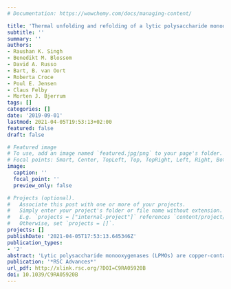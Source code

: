 ```yaml
---
# Documentation: https://wowchemy.com/docs/managing-content/

title: 'Thermal unfolding and refolding of a lytic polysaccharide monooxygenase from Thermoascus aurantiacus'
subtitle: ''
summary: ''
authors:
- Raushan K. Singh
- Benedikt M. Blossom
- David A. Russo
- Bart, B. van Oort
- Roberta Croce
- Poul E. Jensen
- Claus Felby
- Morten J. Bjerrum
tags: []
categories: []
date: '2019-09-01'
lastmod: 2021-04-05T19:53:13+02:00
featured: false
draft: false

# Featured image
# To use, add an image named `featured.jpg/png` to your page's folder.
# Focal points: Smart, Center, TopLeft, Top, TopRight, Left, Right, BottomLeft, Bottom, BottomRight.
image:
  caption: ''
  focal_point: ''
  preview_only: false

# Projects (optional).
#   Associate this post with one or more of your projects.
#   Simply enter your project's folder or file name without extension.
#   E.g. `projects = ["internal-project"]` references `content/project/deep-learning/index.md`.
#   Otherwise, set `projects = []`.
projects: []
publishDate: '2021-04-05T17:53:13.645346Z'
publication_types:
- '2'
abstract: 'Lytic polysaccharide monooxygenases (LPMOs) are copper-containing enzymes which promote the degradation of recalcitrant polysaccharides like cellulose or chitin. Here, we have investigated the thermostability of an LPMO from *Thermoascus aurantiacus* (*Ta*LPMO9A). *Ta*LPMO9A was found to retain most of its initial activity after incubating at 100 °C while its apparent melting temperature (Tm) is 69 °C at neutral pH. Interestingly, our studies show that holo*Ta*LPMO9A, apo*Ta*LPMO9A and deglycosylated *Ta*LPMO9A can fold back to their original conformation upon lowering the temperature. In the presence of β-mercaptoethanol the protein does not refold. Activity of *Ta*LPMO9A and refolded *Ta*LPMO9A was studied by an Amplex® Red assay as well as by *Ta*LPMO9A catalysed oxidation of phosphoric acid swollen cellulose (PASC). These studies confirm the functional regain of *Ta*LPMO9A activity upon going through one cycle of unfolding and refolding. The thermal unfolding and refolding of *Ta*LPMO9A was measured spectroscopically. Utilizing the two-state model, detailed thermodynamic parameters were obtained for holo*Ta*LPMO. Furthermore, we have investigated the kinetics of *Ta*LPMO9A unfolding and refolding. Our results have implications in understanding LPMO stability, which is crucial for the efficient application of LPMOs as biocatalysts during biomass degradation.'
publication: '*RSC Advances*'
url_pdf: http://xlink.rsc.org/?DOI=C9RA05920B
doi: 10.1039/C9RA05920B
---
```

